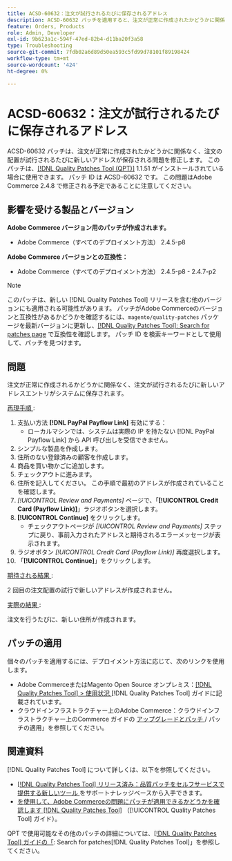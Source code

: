 ```yaml
---
title: ACSD-60632：注文が試行されるたびに保存されるアドレス
description: ACSD-60632 パッチを適用すると、注文が正常に作成されたかどうかに関係なく、注文の試行のたびに新しいアドレスが保存されるAdobe Commerceの問題が修正されます。
feature: Orders, Products
role: Admin, Developer
exl-id: 9b623a1c-594f-47ed-82b4-d11ba20f3a58
type: Troubleshooting
source-git-commit: 7fdb02a6d89d50ea593c5fd99d78101f89198424
workflow-type: tm+mt
source-wordcount: '424'
ht-degree: 0%

---
```


# ACSD-60632：注文が試行されるたびに保存されるアドレス

ACSD-60632 パッチは、注文が正常に作成されたかどうかに関係なく、注文の配置が試行されるたびに新しいアドレスが保存される問題を修正します。 このパッチは、[[!DNL Quality Patches Tool (QPT)]](https://experienceleague.adobe.com/en/docs/commerce-operations/tools/quality-patches-tool/quality-patches-tool-to-self-serve-quality-patches) 1.1.51 がインストールされている場合に使用できます。 パッチ ID は ACSD-60632 です。 この問題はAdobe Commerce 2.4.8 で修正される予定であることに注意してください。

## 影響を受ける製品とバージョン

**Adobe Commerce バージョン用のパッチが作成されます。**

* Adobe Commerce（すべてのデプロイメント方法） 2.4.5-p8

**Adobe Commerce バージョンとの互換性：**

* Adobe Commerce（すべてのデプロイメント方法） 2.4.5-p8 - 2.4.7-p2

>[!NOTE]
>
>このパッチは、新しい [!DNL Quality Patches Tool] リリースを含む他のバージョンにも適用される可能性があります。 パッチがAdobe Commerceのバージョンと互換性があるかどうかを確認するには、`magento/quality-patches` パッケージを最新バージョンに更新し、[[!DNL Quality Patches Tool]: Search for patches page](https://experienceleague.adobe.com/tools/commerce-quality-patches/index.html) で互換性を確認します。 パッチ ID を検索キーワードとして使用して、パッチを見つけます。

## 問題

注文が正常に作成されるかどうかに関係なく、注文が試行されるたびに新しいアドレスエントリがシステムに保存されます。

<u> 再現手順 </u>:

1. 支払い方法 **[!DNL PayPal Payflow Link]** 有効にする：
   * ローカルマシンでは、システムは実際の IP を持たない [!DNL PayPal Payflow Link] から API 呼び出しを受信できません。
1. シンプルな製品を作成します。
1. 住所のない登録済みの顧客を作成します。
1. 商品を買い物かごに追加します。
1. チェックアウトに進みます。
1. 住所を記入してください。 この手順で最初のアドレスが作成されていることを確認します。
1. *[!UICONTROL Review and Payments]* ページで、「**[!UICONTROL Credit Card (Payflow Link)]**」ラジオボタンを選択します。
1. **[!UICONTROL Continue]** をクリックします。
   * チェックアウトページが *[!UICONTROL Review and Payments]* ステップに戻り、事前入力されたアドレスと期待されるエラーメッセージが表示されます。
1. ラジオボタン *[!UICONTROL Credit Card (Payflow Link)]* 再度選択します。
1. 「**[!UICONTROL Continue]**」をクリックします。

<u> 期待される結果 </u>:

2 回目の注文配置の試行で新しいアドレスが作成されません。

<u> 実際の結果 </u>:

注文を行うたびに、新しい住所が作成されます。

## パッチの適用

個々のパッチを適用するには、デプロイメント方法に応じて、次のリンクを使用します。

* Adobe CommerceまたはMagento Open Source オンプレミス：[[!DNL Quality Patches Tool] > 使用状況 ](https://experienceleague.adobe.com/docs/commerce-operations/tools/quality-patches-tool/usage.html) [!DNL Quality Patches Tool] ガイドに記載されています。
* クラウドインフラストラクチャー上のAdobe Commerce：クラウドインフラストラクチャー上のCommerce ガイドの [ アップグレードとパッチ ](https://experienceleague.adobe.com/docs/commerce-cloud-service/user-guide/develop/upgrade/apply-patches.html)/ パッチの適用」を参照してください。

## 関連資料

[!DNL Quality Patches Tool] について詳しくは、以下を参照してください。

* [[!DNL Quality Patches Tool]  リリース済み：品質パッチをセルフサービスで提供する新しいツール ](https://experienceleague.adobe.com/en/docs/commerce-operations/tools/quality-patches-tool/quality-patches-tool-to-self-serve-quality-patches) をサポートナレッジベースから入手できます。
* [ を使用して、Adobe Commerceの問題にパッチが適用できるかどうかを確認します  [!DNL Quality Patches Tool]](/help/tools/quality-patches-tool/patches-available-in-qpt/check-patch-for-magento-issue-with-magento-quality-patches.md) （[!UICONTROL Quality Patches Tool] ガイド）。

QPT で使用可能なその他のパッチの詳細については、[[!DNL Quality Patches Tool] ガイドの「](https://experienceleague.adobe.com/tools/commerce-quality-patches/index.html): Search for patches[!DNL Quality Patches Tool]」を参照してください。

